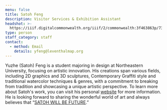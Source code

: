 ```yaml
---
menu: false
title: Satoh Feng
description: Visitor Services & Exhibition Assistant
headshot: >-
  https://iiif.digitalcommonwealth.org/iiif/2/commonwealth:3f463863p/736,6892,514,514/,600/0/default.jpg
type: person
staff_category: staff
contact:
  - method: Email
    details: yfeng@leventhalmap.org
---
```


Yuzhe (Satoh) Feng is a student majoring in design at Northeastern University, focusing on artistic innovation. His creations span various fields, including 2D graphics and 3D sculptures, Contemporary Graffiti style and traditional watercolor techniques & genres, with a commitment to breaking from tradition and showcasing a unique artistic perspective. To learn more about Satoh's work, you can visit his personal [website](https://www.satohwillbefuture.com/) for more information. He is looking forward to sharing the wonderful world of art and always believes that “[SATOH WILL BE FUTURE](https://www.satohwillbefuture.com/).”
